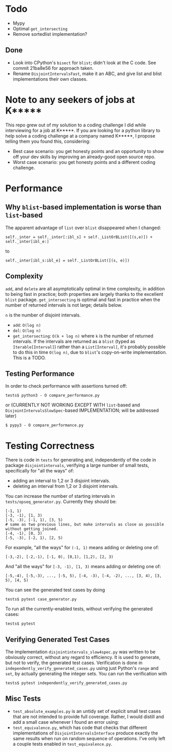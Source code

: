 # Todo

- Mypy
- Optimal `get_intersecting`
- Remove sortedlist implementation?

## Done

- Look into CPython's `bisect` for `blist`; didn't look at the C code.
See commit 21ba8e56 for approach taken.
- Rename `DisjointIntervalsFast`, make it an ABC, and give list and blist implementations their own classes.


# Note to any seekers of jobs at K*****

This repo grew out of my solution to a coding challenge I did while interviewing for a job at K*****. If you are looking
for a python library to help solve a coding challenge at a company named K*****, I propose telling them you found this, 
considering:
- Best case scenario: you get honesty points and an opportunity to show off your dev skills by improving an already-good 
open source repo.
- Worst case scenario: you get honesty points and a different coding challenge. 

# Performance

## Why `blist`-based implementation is worse than `list`-based

The apparent advantage of `list` over `blist` disappeared when I changed:
```
self._inter = self._inter[:ibl_s] + self._ListOrBList([(s,e)]) + self._inter[ibl_e:]
```
to
```
self._inter[ibl_s:ibl_e] = self._ListOrBList([(s, e)])
``` 

## Complexity

`add`, and `delete` are all asymptotically optimal in time complexity, in addition to being fast in practice; both 
properties are largely thanks to the excellent `blist` package. `get_intersecting` is optimal and fast in practice
when the number of returned intervals is not large; details below. 

`n` is the number of disjoint intervals.

- `add`: `O(log n)`
- `del`: `O(log n)`
- `get_intersecting`: `O(k + log n)` where `k` is the number of returned intervals. If the intervals are returned as
a `blist` (typed as `Iterable[Interval]`) rather than a `List[Interval]`, it's probably possible to do this in time 
`O(log n)`, due to `blist`'s copy-on-write implementation. This is a TODO. 


## Testing Performance

In order to check performance with assertions turned off:
```
tests$ python3 - O compare_performance.py
```
or (CURRENTLY NOT WORKING EXCEPT WITH `list`-based and `DisjointIntervalsSlowSpec`-based IMPLEMENTATION; will be addressed later)
```
$ pypy3 - O compare_performance.py
```


# Testing Correctness

There is code in `tests` for generating and, independently of the code in package `disjointintervals`, 
verifying a large number of small tests, specifically for "all the ways" of: 
- adding an interval to 1,2 or 3 disjoint intervals.
- deleting an interval from 1,2 or 3 disjoint intervals.

You can increase the number of starting intervals in `tests/opseq_generator.py`. Currently they 
should be: 
```
[-1, 1)
[-3, -1), [1, 3)
[-5, -3), [-1, 1), [3, 5)
# same as two previous lines, but make intervals as close as possible without getting joined.
[-4, -1), [0, 3)  
[-5, -3), [-2, 1), [2, 5)
```
For example, "all the ways" for `(-1, 1)` means adding or deleting one of:
```
[-3,-2), [-2,-1), [-1, 0), [0,1), [1,2), [2, 3)
```
And "all the ways" for `[-3, -1), [1, 3)` means adding or deleting one of:
```
[-5,-4), [-5,-3), ..., [-5, 5), [-4, -3), [-4, -2), ..., [3, 4), [3, 5), [4, 5)
```
You can see the generated test cases by doing 
```
tests$ pytest case_generator.py
```

To run all the currently-enabled tests, without verifying the generated cases:

```
tests$ pytest
```

## Verifying Generated Test Cases

The implementation `disjointintervals_slow4spec.py` was written to be obviously correct, without
any regard to efficiency. It is used to generate, but not to verify, the generated test cases.
Verification is done in `independently_verify_generated_cases.py` using just Python's `range` and `set`, by 
actually generating the integer sets. You can run the verification with 
```
tests$ pytest independently_verify_generated_cases.py
```


## Misc Tests 

- `test_absolute_examples.py` is an untidy set of explicit small test cases that are not intended to
provide full coverage. Rather, I would distill and add a small case whenever I found an error using:
- `test_equivalence.py`, which has code that checks that different implementations of 
`DisjointIntervalsInterface` produce exactly the same results when run on random sequence of operations. 
I've only left a couple tests enabled in `test_equivalence.py`.

